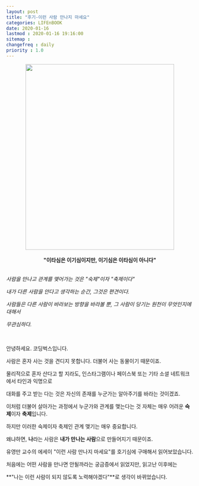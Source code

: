 ```yaml
---
layout: post
title: "후기-이런 사람 만나지 마세요"
categories: LIFEnBOOK
date: 2020-01-16
lastmod : 2020-01-16 19:16:00
sitemap :
changefreq : daily
priority : 1.0
---
```




<center><img src="http://image.yes24.com/momo/TopCate2473/MidCate004/247237812.jpg" style="height:500px; width:400px" ></center>
<br>

<center><b>"이타심은 이기심이지만, 이기심은 이타심이 아니다"</b></center>
<br>

*사람을 만나고 관계를 맺어가는 것은 "숙제"이자 "축제이다"*

*내가 다른 사람을 안다고 생각하는 순간, 그것은 편견이다.*

*사람들은 다른 사람이 바라보는 방향을 바라볼 뿐, 그 사람이 당기는 원천이 무엇인지에 대해서* 

*무관심하다.* 

<br>

안녕하세요. 코딩벅스입니다. 

사람은 혼자 사는 것을 견디지 못합니다. 더불어 사는 동물이기 때문이죠. 

물리적으로 혼자 산다고 할 지라도, 인스타그램이나 페이스북 또는 기타 소셜 네트워크에서 타인과 익명으로

대화를 주고 받는 다는 것은 자신의 존재를 누군가는 알아주기를 바라는 것이겠죠. 



이처럼 더불어 살아가는 과정에서 누군가와 관계를 맺는다는 것 자체는 매우 어려운 **숙제**이자 **축제**입니다.

하지만 이러한 숙제이자 축제인 관계 맺기는 매우 중요합니다. 

왜냐하면, **나**라는 사람은 **내가 만나는 사람**으로 만들어지기 때문이죠. 



유영만 교수의 에세이 "이런 사람 만나지 마세요"를 호기심에 구매해서 읽어보았습니다. 

처음에는 어떤 사람을 만나면 안될까라는 궁금증에서 읽었지만, 읽고난 이후에는 

**"나는 이런 사람이 되지 않도록 노력해야겠다"**로 생각이 바뀌었습니다. 














